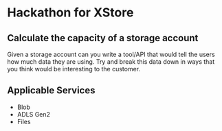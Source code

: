 # Hackathon for XStore

## Calculate the capacity of a storage account

Given a storage account can you write a tool/API that would tell the users how much data they are using. Try and break this data down in ways that you think would be interesting to the customer.

## Applicable Services

* Blob
* ADLS Gen2
* Files